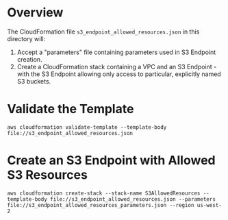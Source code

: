 # Overview
The CloudFormation file `s3_endpoint_allowed_resources.json` in this directory will:

1. Accept a "parameters" file containing parameters used in S3 Endpoint creation.
2. Create a CloudFormation stack containing a VPC and an S3 Endpoint - with the S3 Endpoint allowing only access to particular, explicitly named S3 buckets.

# Validate the Template

`aws cloudformation validate-template --template-body file://s3_endpoint_allowed_resources.json`

# Create an S3 Endpoint with Allowed S3 Resources
`aws cloudformation create-stack --stack-name S3AllowedResources --template-body file://s3_endpoint_allowed_resources.json --parameters file://s3_endpoint_allowed_resources_parameters.json --region us-west-2`
